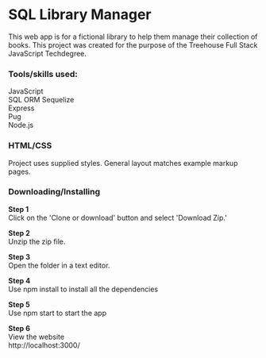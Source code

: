 # SQL Library Manager
This web app is for a fictional library to help them manage their collection of books.
This project was created for the purpose of the Treehouse Full Stack JavaScript Techdegree.

### Tools/skills used:
JavaScript<br/>
SQL ORM Sequelize<br/>
Express<br/>
Pug<br/>
Node.js<br/>

### HTML/CSS
Project uses supplied styles.
General layout matches example markup pages.

### Downloading/Installing
<strong>Step 1</strong><br/>
Click on the 'Clone or download' button and select 'Download Zip.'

<strong>Step 2</strong><br/>
Unzip the zip file.

<strong>Step 3</strong><br/>
Open the folder in a text editor.

<strong>Step 4</strong><br/>
Use npm install to install all the dependencies<br/>

<strong>Step 5</strong><br/>
Use npm start to start the app<br/>

<strong>Step 6</strong><br/>
View the website<br/>
http://localhost:3000/
